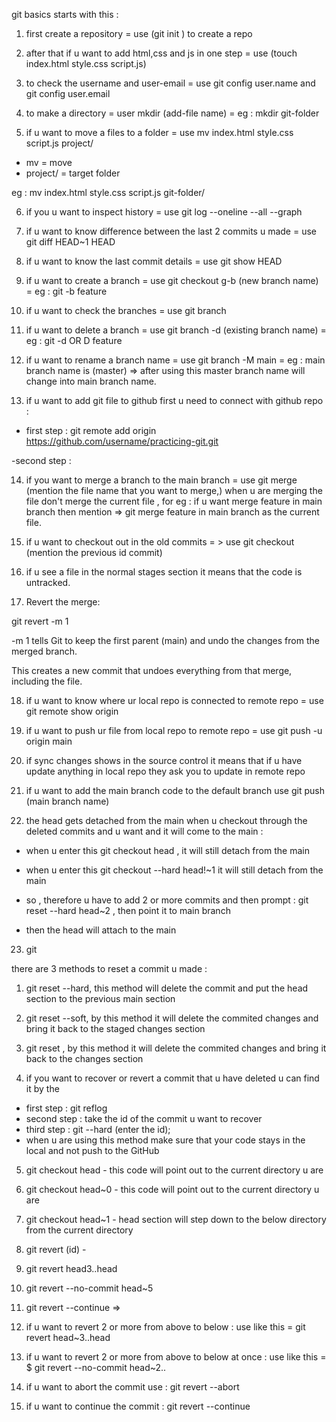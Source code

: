 git basics starts with this :

1. first create a repository = use (git init ) to create a repo

2. after that if u want to add html,css and js in one step = use (touch index.html style.css script.js)

3. to check the username and user-email = use git config user.name and git config user.email

4. to make a directory = user mkdir (add-file name) = eg : mkdir git-folder

5. if u want to move a files to a folder = use mv  index.html style.css script.js project/

- mv = move
- project/ = target folder

eg : mv index.html style.css script.js git-folder/ 

6. if you u want to inspect history = use git log --oneline --all --graph

7. if u want to know difference between the last 2 commits u made = use git diff HEAD~1 HEAD

8. if u want to know the last commit details = use git show HEAD


9. if u want to create a branch = use git checkout g-b (new branch name) = eg : git -b feature

10. if u want to check the branches = use git branch 

11. if u want to delete a branch = use git branch -d (existing branch name) = eg : git -d OR D feature

12. if u want to rename a branch name = use git branch -M main = eg : main branch name is (master) => after using this master branch name will change into main branch name.

13. if u want to add git file to github first u need to connect with github repo :

- first step : git remote add origin https://github.com/username/practicing-git.git

-second step : 



14. if you want to merge a branch to the main branch = use git merge (mention the file name that you want to merge,) when u are merging the file don't merge the current file , for eg : if u want merge feature in main branch then mention => git merge feature in main branch as the current file.

15. if u want to checkout out in the old commits = > use git checkout (mention the previous id commit)

16. if u see a file in the normal stages section it means that the code is untracked.

17. Revert the merge:

git revert -m 1 <merge-commit-hash>


-m 1 tells Git to keep the first parent (main) and undo the changes from the merged branch.

This creates a new commit that undoes everything from that merge, including the file.


18. if u want to know where ur local repo is connected to remote repo = use git remote show origin

19. if u want to push ur file from local repo to remote repo = use git push -u origin main

20. if sync changes shows in the source control it means that if u have update anything in local repo they ask you to update in remote repo

21. if u want to add the main branch code to the default branch use git push (main branch name)

22.  the head gets detached from the main when u checkout through the deleted commits and u want and it will come to the main :

- when u enter this git checkout head , it will still detach from the main 
- when u enter this git checkout --hard head!~1 it will still detach from the main 

- so , therefore u have to add 2 or more commits and then prompt : git reset --hard head~2 , then point it to main branch

- then the head will attach to the main

23. git 

there are 3 methods to reset a commit u made :

1. git reset --hard, this method will delete the commit and put the head section to the previous main section
2. git reset --soft, by this method it will delete the commited changes and bring it back to the staged changes section
3. git reset , by this method it will delete the commited changes and bring it back to the changes section

4. if you want to recover or revert a commit that u have deleted u can find it by the
- first step : git reflog 
- second step : take the id of the commit u want to recover 
- third step : git --hard (enter the id);
- when u are using this method make sure that your code stays in the local and not push to the GitHub

5. git checkout head - this code will point out to the current directory u are

6. git checkout head~0 - this code will point out to the current directory u are

7. git checkout head~1 - head section will step down to the below directory from the current directory

8. git revert (id) - 

9. git revert head3..head

10. git revert --no-commit head~5 

11. git revert --continue => 	


12. if u want to revert 2 or more from above to below : use like this  = git revert head~3..head

13. if u want to revert 2 or more from above to below at once : use like this  = $ git revert --no-commit head~2..

14.  if u want to abort the commit use : git revert --abort

15. if u want to continue the commit : git revert --continue 